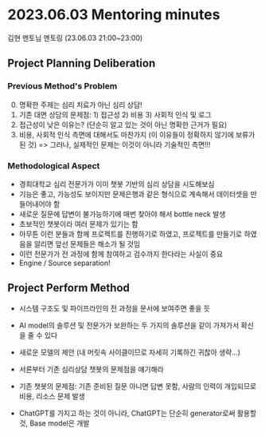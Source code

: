 # 2023.06.03 Mentoring minutes

김현 멘토님 멘토링 (23.06.03 21:00~23:00)

## Project Planning Deliberation

### Previous Method's Problem

0. 명확한 주제는 심리 치료가 아닌 심리 상담!
1. 기존 대면 상담의 문제점: 1) 접근성 2) 비용 3) 사회적 인식 및 로그
2. 접근성이 낮은 이유는? (단순히 알고 있는 것이 아닌 명확한 근거가 필요)
3. 비용, 사회적 인식 측면에 대해서도 마찬가지 (이 이유들이 정확하지 않기에 보류가 된 것)
=> 그러나, 실제적인 문제는 이것이 아니라 기술적인 측면!!!

### Methodological Aspect

- 경희대학교 심리 전문가가 이미 챗봇 기반의 심리 상담을 시도해보심
- 기능은 좋고, 가능성도 보이지만 문제은행과 같은 형식으로 계속해서 데이터셋을 만들어내어야 함
- 새로운 질문에 답변이 불가능하기에 매번 찾아야 해서 bottle neck 발생
- 초보적인 챗봇이라 여러 문제가 있기는 함
- 아무튼 이런 분들과 함께 프로젝트를 진행하기로 하였고, 프로젝트를 만들기로 하였음을 알리면 앞선 문제들은 해소가 될 것임
- 이런 전문가가 전 과정에 함께 참여하고 검수까지 한다라는 사실이 중요
- Engine / Source separation!

## Project Perform Method

- 시스템 구조도 및 파이프라인의 전 과정을 문서에 보여주면 좋을 듯 
- AI model의 솔루션 및 전문가가 보완하는 두 가지의 솔루션을 같이 가져가서 확신을 줄 수 있다
- 새로운 모델의 제안 (내 머릿속 사이클이므로 자세히 기록하긴 귀찮아 생략...)

- 서론부터 기존 심리상담 챗봇의 문제점을 얘기해라 
- 기존 챗봇의 문제점: 기존 준비된 질문 아니면 답변 못함, 사람의 인력이 개입되므로 비용, 리소스 문제 발생
- ChatGPT를 가지고 하는 것이 아니라, ChatGPT는 단순히 generator로써 활용할 것, Base model은 개발
